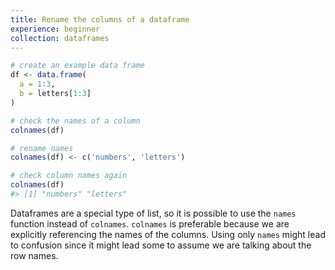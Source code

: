 ```yaml
---
title: Rename the columns of a dataframe
experience: beginner
collection: dataframes
---
```


```r
# create an example data frame
df <- data.frame(
  a = 1:3,
  b = letters[1:3]
)

# check the names of a column
colnames(df)

# rename names
colnames(df) <- c('numbers', 'letters')

# check column names again
colnames(df)
#> [1] "numbers" "letters"
```

Dataframes are a special type of list, so it is possible to use the `names` function instead of `colnames`. `colnames` is preferable because we are explicitly referencing the names of the columns. Using only `names` might lead to confusion since it might lead some to assume we are talking about the row names.